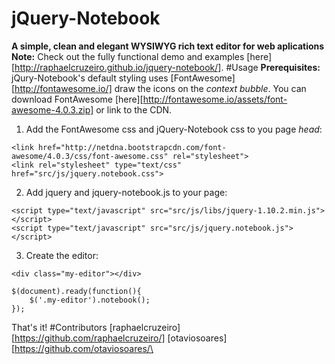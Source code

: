 # jQuery-Notebook
**A simple, clean and elegant WYSIWYG rich text editor for web aplications**
**Note:** Check out the fully functional demo and examples [here][http://raphaelcruzeiro.github.io/jquery-notebook/].
#Usage
**Prerequisites:** jQury-Notebook's default styling uses [FontAwesome][http://fontawesome.io/] draw the icons on the _context bubble_. You can download FontAwesome [here][http://fontawesome.io/assets/font-awesome-4.0.3.zip] or link to the CDN.
1. Add the FontAwesome css and jQuery-Notebook css to you page _head_:
```
<link href="http://netdna.bootstrapcdn.com/font-awesome/4.0.3/css/font-awesome.css" rel="stylesheet">
<link rel="stylesheet" type="text/css" href="src/js/jquery.notebook.css">
```
2. Add jquery and jquery-notebook.js to your page:
```
<script type="text/javascript" src="src/js/libs/jquery-1.10.2.min.js"></script>
<script type="text/javascript" src="src/js/jquery.notebook.js"></script>
```
3. Create the editor:
```
<div class="my-editor"></div>
```
```
$(document).ready(function(){
    $('.my-editor').notebook();
});
```
That's it!
#Contributors
[raphaelcruzeiro][https://github.com/raphaelcruzeiro/]
[otaviosoares][https://github.com/otaviosoares/\
